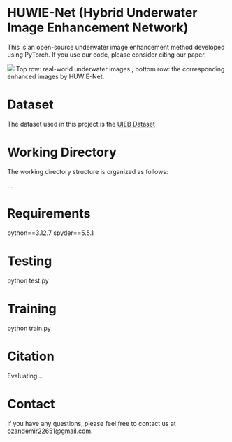 # HUWIE-Net (Hybrid Underwater Image Enhancement Network)

This is an open-source underwater image enhancement method developed using PyTorch. If you use our code, please consider citing our paper.

![](./im.png)
Top row: real-world underwater images , bottom row: the corresponding enhanced images by HUWIE-Net.

# Dataset
The dataset used in this project is the [UIEB Dataset](https://li-chongyi.github.io/proj_benchmark.html)

# Working Directory
The working directory structure is organized as follows:

...

# Requirements

python==3.12.7
spyder==5.5.1

# Testing

python test.py

# Training

python train.py

# Citation

Evaluating...

# Contact

If you have any questions, please feel free to contact us at ozandemir22651@gmail.com.

